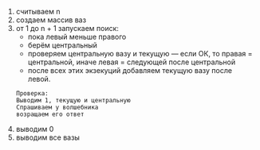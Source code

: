 1. считываем n
1. создаем массив ваз
1. от 1 до n + 1 запускаем поиск:
    + пока левый меньше правого
    + берём центральный
    + проверяем центральную вазу и текущую — если ОК, то правая = центральной, иначе левая = следующей после центральной
    + после всех этих экзекуций добавляем текущую вазу после левой.
    ```
   Проверка:
   Выводим 1, текущую и центральную
   Спрашиваем у волшебника
   возращаем его ответ
   ```
1. выводим 0
1. выводим все вазы